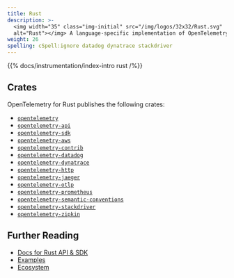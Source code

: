 ```yaml
---
title: Rust
description: >-
  <img width="35" class="img-initial" src="/img/logos/32x32/Rust.svg"
  alt="Rust"></img> A language-specific implementation of OpenTelemetry in Rust.
weight: 26
spelling: cSpell:ignore datadog dynatrace stackdriver
---
```


{{% docs/instrumentation/index-intro rust /%}}

## Crates

OpenTelemetry for Rust publishes the following crates:

- [`opentelemetry`](https://crates.io/crates/opentelemetry)
- [`opentelemetry-api`](https://crates.io/crates/opentelemetry-api)
- [`opentelemetry-sdk`](https://crates.io/crates/opentelemetry-sdk)
- [`opentelemetry-aws`](https://crates.io/crates/opentelemetry-aws)
- [`opentelemetry-contrib`](https://crates.io/crates/opentelemetry-contrib)
- [`opentelemetry-datadog`](https://crates.io/crates/opentelemetry-datadog)
- [`opentelemetry-dynatrace`](https://crates.io/crates/opentelemetry-dynatrace)
- [`opentelemetry-http`](https://crates.io/crates/opentelemetry-http)
- [`opentelemetry-jaeger`](https://crates.io/crates/opentelemetry-jaeger)
- [`opentelemetry-otlp`](https://crates.io/crates/opentelemetry-otlp)
- [`opentelemetry-prometheus`](https://crates.io/crates/opentelemetry-prometheus)
- [`opentelemetry-semantic-conventions`](https://crates.io/crates/opentelemetry-semantic-conventions)
- [`opentelemetry-stackdriver`](https://crates.io/crates/opentelemetry-stackdriver)
- [`opentelemetry-zipkin`](https://crates.io/crates/opentelemetry-zipkin)

## Further Reading

- [Docs for Rust API & SDK](https://docs.rs/opentelemetry)
- [Examples](https://github.com/open-telemetry/opentelemetry-rust/tree/main/examples)
- [Ecosystem](https://github.com/open-telemetry/opentelemetry-rust#ecosystem)
